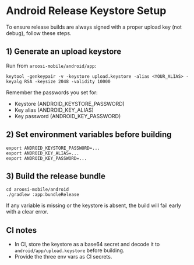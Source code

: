 # Android Release Keystore Setup

To ensure release builds are always signed with a proper upload key (not debug), follow these steps.

## 1) Generate an upload keystore

Run from `aroosi-mobile/android/app`:

```
keytool -genkeypair -v -keystore upload.keystore -alias <YOUR_ALIAS> -keyalg RSA -keysize 2048 -validity 10000
```

Remember the passwords you set for:
- Keystore (ANDROID_KEYSTORE_PASSWORD)
- Key alias (ANDROID_KEY_ALIAS)
- Key password (ANDROID_KEY_PASSWORD)

## 2) Set environment variables before building

```
export ANDROID_KEYSTORE_PASSWORD=...
export ANDROID_KEY_ALIAS=...
export ANDROID_KEY_PASSWORD=...
```

## 3) Build the release bundle

```
cd aroosi-mobile/android
./gradlew :app:bundleRelease
```

If any variable is missing or the keystore is absent, the build will fail early with a clear error.

## CI notes
- In CI, store the keystore as a base64 secret and decode it to `android/app/upload.keystore` before building.
- Provide the three env vars as CI secrets.
